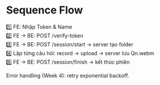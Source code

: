 ﻿# Sequence Flow

1️⃣ FE: Nhập Token & Name  
2️⃣ FE → BE: POST /verify-token  
3️⃣ FE → BE: POST /session/start → server tạo folder  
4️⃣ Lặp từng câu hỏi: record → upload → server lưu Qn.webm  
5️⃣ FE → BE: POST /session/finish → kết thúc phiên

Error handling (Week 4): retry exponential backoff.
